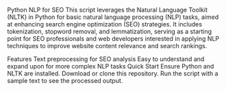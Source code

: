 Python NLP for SEO
This script leverages the Natural Language Toolkit (NLTK) in Python for basic natural language processing (NLP) tasks, aimed at enhancing search engine optimization (SEO) strategies. It includes tokenization, stopword removal, and lemmatization, serving as a starting point for SEO professionals and web developers interested in applying NLP techniques to improve website content relevance and search rankings.

Features
Text preprocessing for SEO analysis
Easy to understand and expand upon for more complex NLP tasks
Quick Start
Ensure Python and NLTK are installed.
Download or clone this repository.
Run the script with a sample text to see the processed output.
